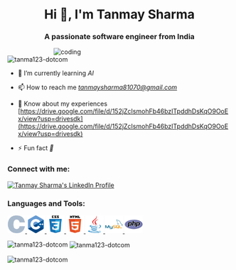 <h1 align="center">Hi 👋, I'm Tanmay Sharma</h1>
<h3 align="center">A passionate software engineer from India</h3>

<img align="right" alt="coding" width="400" src="https://camo.githubusercontent.com/4d9f5ecceb711eec6e2018f38a5677dc657c9738d4a65ba3b928c41c0a45b439/68747470733a2f2f6d69726f2e6d656469756d2e636f6d2f6d61782f313336302f302a37513379765349765f7430696f4a2d5a2e676966">

<p align="left"> <img src="https://komarev.com/ghpvc/?username=tanma123-dotcom&label=Profile%20views&color=0e75b6&style=flat" alt="tanma123-dotcom" /> </p>

- 🌱 I’m currently learning *AI*

- 📫 How to reach me *tanmaysharma81070@gmail.com*

- 📄 Know about my experiences [https://drive.google.com/file/d/152jZcIsmohFb46bzITpddhDsKqO9OoEx/view?usp=drivesdk](https://drive.google.com/file/d/152jZcIsmohFb46bzITpddhDsKqO9OoEx/view?usp=drivesdk)

- ⚡ Fun fact *🙂*

<h3 align="left">Connect with me:</h3>
<p align="left">
<a href="https://www.google.com/url?sa=E&source=gmail&q=https://www.linkedin.com/in/tanmaysharma2004/" target="_blank" rel="noopener noreferrer">
<img align="center" src="https://raw.githubusercontent.com/rahuldkjain/github-profile-readme-generator/master/src/images/icons/Social/linked-in-alt.svg" alt="Tanmay Sharma's LinkedIn Profile" height="30" width="40" />
</a>
</p>

<h3 align="left">Languages and Tools:</h3>
<p align="left"> <a href="https://www.cprogramming.com/" target="_blank" rel="noreferrer"> <img src="https://raw.githubusercontent.com/devicons/devicon/master/icons/c/c-original.svg" alt="c" width="40" height="40"/> </a> <a href="https://www.w3schools.com/cpp/" target="_blank" rel="noreferrer"> <img src="https://raw.githubusercontent.com/devicons/devicon/master/icons/cplusplus/cplusplus-original.svg" alt="cplusplus" width="40" height="40"/> </a> <a href="https://www.w3schools.com/css/" target="_blank" rel="noreferrer"> <img src="https://raw.githubusercontent.com/devicons/devicon/master/icons/css3/css3-original-wordmark.svg" alt="css3" width="40" height="40"/> </a> <a href="https://www.w3.org/html/" target="_blank" rel="noreferrer"> <img src="https://raw.githubusercontent.com/devicons/devicon/master/icons/html5/html5-original-wordmark.svg" alt="html5" width="40" height="40"/> </a> <a href="https://www.java.com" target="_blank" rel="noreferrer"> <img src="https://raw.githubusercontent.com/devicons/devicon/master/icons/java/java-original.svg" alt="java" width="40" height="40"/> </a> <a href="https://www.mysql.com/" target="_blank" rel="noreferrer"> <img src="https://raw.githubusercontent.com/devicons/devicon/master/icons/mysql/mysql-original-wordmark.svg" alt="mysql" width="40" height="40"/> </a> <a href="https://www.php.net" target="_blank" rel="noreferrer"> <img src="https://raw.githubusercontent.com/devicons/devicon/master/icons/php/php-original.svg" alt="php" width="40" height="40"/> </a> </p>

<p><img align="left" src="https://github-readme-stats.vercel.app/api/top-langs?username=tanma123-dotcom&show_icons=true&locale=en&layout=compact" alt="tanma123-dotcom" /></p>

<p>&nbsp;<img align="center" src="https://github-readme-stats.vercel.app/api?username=tanma123-dotcom&show_icons=true&locale=en" alt="tanma123-dotcom" /></p>

<p><img align="center" src="https://github-readme-streak-stats.herokuapp.com/?user=tanma123-dotcom&" alt="tanma123-dotcom" /></p>
